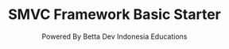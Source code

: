 <h1 align="center">SMVC Framework Basic Starter</h1>
<p align="center">Powered By Betta Dev Indonesia Educations</p>